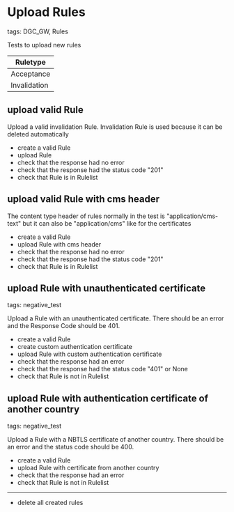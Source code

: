 # Upload Rules

tags: DGC_GW, Rules

Tests to upload new rules

   |Ruletype    |
   |------------|
   |Acceptance  |
   |Invalidation|

## upload valid Rule

Upload a valid invalidation Rule. Invalidation Rule is used because it can be deleted automatically

* create a valid <Ruletype> Rule
* upload Rule
* check that the response had no error
* check that the response had the status code "201"
* check that Rule is in Rulelist

## upload valid Rule with cms header

The content type header of rules normally in the test is "application/cms-text" but it can also be "application/cms" like for the certificates

* create a valid <Ruletype> Rule
* upload Rule with cms header
* check that the response had no error
* check that the response had the status code "201"
* check that Rule is in Rulelist

## upload Rule with unauthenticated certificate

tags: negative_test

Upload a Rule with an unauthenticated certificate. There should be an error and the Response Code should be 401.

* create a valid <Ruletype> Rule
* create custom authentication certificate
* upload Rule with custom authentication certificate
* check that the response had an error
* check that the response had the status code "401" or None
* check that Rule is not in Rulelist

## upload Rule with authentication certificate of another country

tags: negative_test

Upload a Rule with a NBTLS certificate of another country. There should be an error and the status code should be 400.

* create a valid <Ruletype> Rule
* upload Rule with certificate from another country
* check that the response had an error
* check that Rule is not in Rulelist

___
* delete all created rules
